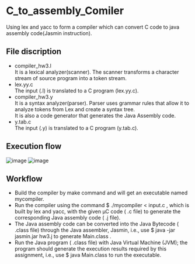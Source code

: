 # C_to_assembly_Comiler
Using lex and yacc to form a compiler which can convert C code to java assembly code(Jasmin instruction).
## File discription
- compiler_hw3.l  
It is a lexical analyzer(scanner). The scanner transforms a character stream of source program into a token stream.  
- lex.yy.c  
The input (.l) is translated to a C program (lex.yy.c).
- compiler_hw3.y  
It is a syntax analyzer(parser). Parser uses grammar rules that allow it to analyze tokens from Lex and create a syntax tree.  
It is also a code generator that generates the Java Assembly code.
- y.tab.c  
The input (.y) is translated to a C program (y.tab.c).
## Execution flow
![image](https://i.imgur.com/hfNZIpm.png)
![image](https://i.imgur.com/jbB8MRv.png)
## Workflow
- Build the compiler by make command and will get an executable named mycompiler.
- Run the compiler using the command $ ./mycompiler < input.c , which is built by lex and yacc, with the given μC code ( .c file) to generate the corresponding Java assembly code ( .j file).
- The Java assembly code can be converted into the Java Bytecode ( .class file) through the Java assembler, Jasmin, i.e., use $ java -jar jasmin.jar hw3.j to generate Main.class .
- Run the Java program ( .class file) with Java Virtual Machine (JVM); the program should generate the execution results required by this assignment, i.e., use $ java Main.class to run the executable.

